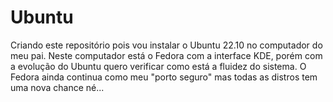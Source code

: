 # Ubuntu
Criando este repositório pois vou instalar o Ubuntu 22.10 no computador do meu pai.
Neste computador está o Fedora com a interface KDE, porém com a evolução do Ubuntu quero verificar como está a fluidez do sistema.
O Fedora ainda continua como meu "porto seguro" mas todas as distros tem uma nova chance né...
